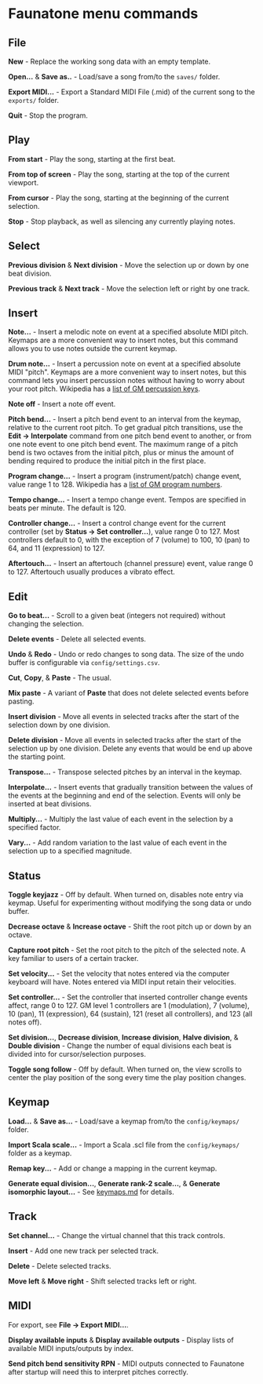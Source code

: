 # Faunatone menu commands

## File

**New** - Replace the working song data with an empty template.

**Open...** & **Save as..** - Load/save a song from/to the `saves/` folder.

**Export MIDI...** - Export a Standard MIDI File (.mid) of the current song to
the `exports/` folder.

**Quit** - Stop the program.

## Play

**From start** - Play the song, starting at the first beat.

**From top of screen** - Play the song, starting at the top of the current
viewport.

**From cursor** - Play the song, starting at the beginning of the current
selection.

**Stop** - Stop playback, as well as silencing any currently playing notes.

## Select

**Previous division** & **Next division** - Move the selection up or down by
one beat division.

**Previous track** & **Next track** - Move the selection left or right by one
track.

## Insert

**Note...** - Insert a melodic note on event at a specified absolute MIDI
pitch. Keymaps are a more convenient way to insert notes, but this command
allows you to use notes outside the current keymap.

**Drum note...** - Insert a percussion note on event at a specified absolute
MIDI "pitch". Keymaps are a more convenient way to insert notes, but this
command lets you insert percussion notes without having to worry about your
root pitch. Wikipedia has a
[list of GM percussion keys](https://en.wikipedia.org/wiki/General_MIDI#Percussion).

**Note off** - Insert a note off event.

**Pitch bend...** - Insert a pitch bend event to an interval from the keymap,
relative to the current root pitch. To get gradual pitch transitions, use the
**Edit -> Interpolate** command from one pitch bend event to another, or from
one note event to one pitch bend event. The maximum range of a pitch bend is
two octaves from the initial pitch, plus or minus the amount of bending
required to produce the initial pitch in the first place.

**Program change...** - Insert a program (instrument/patch) change event, value
range 1 to 128. Wikipedia has a
[list of GM program numbers](https://en.wikipedia.org/wiki/General_MIDI#Program_change_events).

**Tempo change...** - Insert a tempo change event. Tempos are specified in
beats per minute. The default is 120.

**Controller change...** - Insert a control change event for the current
controller (set by **Status -> Set controller...**), value range 0 to 127. Most
controllers default to 0, with the exception of 7 (volume) to 100, 10 (pan) to
64, and 11 (expression) to 127.

**Aftertouch...** - Insert an aftertouch (channel pressure) event, value range
0 to 127. Aftertouch usually produces a vibrato effect.

## Edit

**Go to beat...** - Scroll to a given beat (integers not required) without
changing the selection.

**Delete events** - Delete all selected events.

**Undo** & **Redo** - Undo or redo changes to song data. The size of the undo
buffer is configurable via `config/settings.csv`.

**Cut**, **Copy**, & **Paste** - The usual.

**Mix paste** - A variant of **Paste** that does not delete selected events
before pasting.

**Insert division** - Move all events in selected tracks after the start of the
selection down by one division.

**Delete division** - Move all events in selected tracks after the start of the
selection up by one division. Delete any events that would be end up above the
starting point.

**Transpose...** - Transpose selected pitches by an interval in the keymap.

**Interpolate...** - Insert events that gradually transition between the values of
the events at the beginning and end of the selection. Events will only be
inserted at beat divisions.

**Multiply...** - Multiply the last value of each event in the selection by a
specified factor.

**Vary...** - Add random variation to the last value of each event in the
selection up to a specified magnitude.

## Status

**Toggle keyjazz** - Off by default. When turned on, disables note entry via
keymap. Useful for experimenting without modifying the song data or undo
buffer.

**Decrease octave** & **Increase octave** - Shift the root pitch up or down by
an octave.

**Capture root pitch** - Set the root pitch to the pitch of the selected note.
A key familiar to users of a certain tracker.

**Set velocity...** - Set the velocity that notes entered via the computer
keyboard will have. Notes entered via MIDI input retain their velocities.

**Set controller...** - Set the controller that inserted controller change
events affect, range 0 to 127. GM level 1 controllers are 1 (modulation), 7
(volume), 10 (pan), 11 (expression), 64 (sustain), 121 (reset all controllers),
and 123 (all notes off).

**Set division...**, **Decrease division**, **Increase division**, **Halve
division**, & **Double division** - Change the number of equal divisions each
beat is divided into for cursor/selection purposes.

**Toggle song follow** - Off by default. When turned on, the view scrolls to
center the play position of the song every time the play position changes.

## Keymap

**Load...** & **Save as...** - Load/save a keymap from/to the `config/keymaps/`
folder.

**Import Scala scale...** - Import a Scala .scl file from the `config/keymaps/`
folder as a keymap.

**Remap key...** - Add or change a mapping in the current keymap.

**Generate equal division...**, **Generate rank-2 scale...**, & **Generate
isomorphic layout...** - See
[keymaps.md](https://github.com/jangler/faunatone/blob/master/docs/keymaps.md)
for details.

## Track

**Set channel...** - Change the virtual channel that this track controls.

**Insert** - Add one new track per selected track.

**Delete** - Delete selected tracks.

**Move left** & **Move right** - Shift selected tracks left or right.

## MIDI

For export, see **File -> Export MIDI...**.

**Display available inputs** & **Display available outputs** - Display lists of
available MIDI inputs/outputs by index.

**Send pitch bend sensitivity RPN** - MIDI outputs connected to Faunatone after
startup will need this to interpret pitches correctly.
